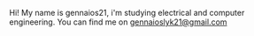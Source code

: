Hi! My name is gennaios21, i'm studying electrical and computer engineering. 
You can find me on gennaioslyk21@gmail.com

<!---
gennaios21/gennaios21 is a ✨ special ✨ repository because its `README.md` (this file) appears on your GitHub profile.
You can click the Preview link to take a look at your changes.
--->
